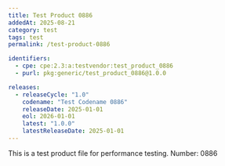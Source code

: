 ```yaml
---
title: Test Product 0886
addedAt: 2025-08-21
category: test
tags: test
permalink: /test-product-0886

identifiers:
  - cpe: cpe:2.3:a:testvendor:test_product_0886
  - purl: pkg:generic/test_product_0886@1.0.0

releases:
  - releaseCycle: "1.0"
    codename: "Test Codename 0886"
    releaseDate: 2025-01-01
    eol: 2026-01-01
    latest: "1.0.0"
    latestReleaseDate: 2025-01-01
---
```


This is a test product file for performance testing. Number: 0886
